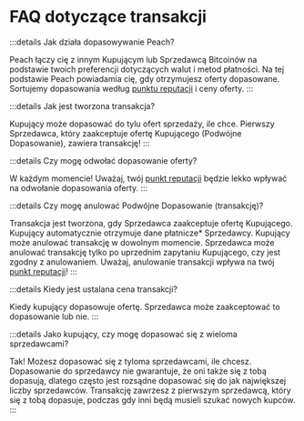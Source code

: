 # FAQ dotyczące transakcji

:::details Jak działa dopasowywanie Peach?

Peach łączy cię z innym Kupującym lub Sprzedawcą Bitcoinów na podstawie twoich preferencji dotyczących walut i metod płatności.
Na tej podstawie Peach powiadamia cię, gdy otrzymujesz oferty dopasowane.
Sortujemy dopasowania według [punktu reputacji](/pl/faq/account/#what-does-the-peach-score-mean) i ceny oferty.
:::

:::details Jak jest tworzona transakcja?

Kupujący może dopasować do tylu ofert sprzedaży, ile chce.
Pierwszy Sprzedawca, który zaakceptuje ofertę Kupującego (Podwójne Dopasowanie), zawiera transakcję!
:::

:::details Czy mogę odwołać dopasowanie oferty?

W każdym momencie!
Uważaj, twój [punkt reputacji](/pl/faq/account/#what-does-the-peach-score-mean) będzie lekko wpływać na odwołanie dopasowania oferty.
:::

:::details Czy mogę anulować Podwójne Dopasowanie (transakcję)?

Transakcja jest tworzona, gdy Sprzedawca zaakceptuje ofertę Kupującego.
Kupujący automatycznie otrzymuje dane płatnicze* Sprzedawcy.
Kupujący może anulować transakcję w dowolnym momencie.
Sprzedawca może anulować transakcję tylko po uprzednim zapytaniu Kupującego, czy jest zgodny z anulowaniem.
Uważaj, anulowanie transakcji wpływa na twój [punkt reputacji](/pl/faq/account/#what-does-the-peach-score-mean)!
:::

:::details Kiedy jest ustalana cena transakcji?

Kiedy kupujący dopasowuje ofertę.
Sprzedawca może zaakceptować to dopasowanie lub nie.
:::

:::details Jako kupujący, czy mogę dopasować się z wieloma sprzedawcami?

Tak! Możesz dopasować się z tyloma sprzedawcami, ile chcesz. Dopasowanie do sprzedawcy nie gwarantuje, że oni także się z tobą dopasują, dlatego często jest rozsądne dopasować się do jak największej liczby sprzedawców. Transakcję zawrzesz z pierwszym sprzedawcą, który się z tobą dopasuje, podczas gdy inni będą musieli szukać nowych kupców.
:::
